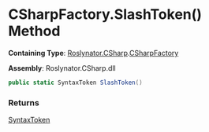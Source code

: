# CSharpFactory\.SlashToken\(\) Method

**Containing Type**: [Roslynator.CSharp](../../README.md)\.[CSharpFactory](../README.md)

**Assembly**: Roslynator\.CSharp\.dll

```csharp
public static SyntaxToken SlashToken()
```

### Returns

[SyntaxToken](https://docs.microsoft.com/en-us/dotnet/api/microsoft.codeanalysis.syntaxtoken)

